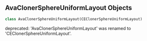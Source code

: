## AvaClonerSphereUniformLayout Objects

```python
class AvaClonerSphereUniformLayout(CEClonerSphereUniformLayout)
```

deprecated: 'AvaClonerSphereUniformLayout' was renamed to 'CEClonerSphereUniformLayout'.

<a id="unreal.CEClonerSplineLayout"></a>